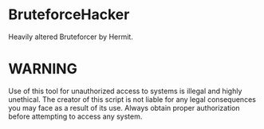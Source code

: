 # BruteforceHacker
Heavily altered Bruteforcer by Hermit.
# WARNING
Use of this tool for unauthorized access to systems is illegal and highly unethical. 
The creator of this script is not liable for any legal consequences you may face as a result of its use. 
Always obtain proper authorization before attempting to access any system.

